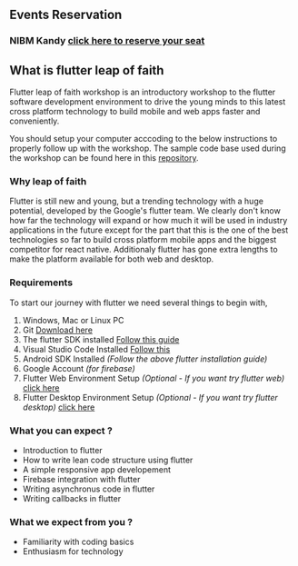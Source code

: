 ## Events Reservation

### NIBM Kandy [click here to reserve your seat](https://cutt.ly/nibm)

## What is flutter leap of faith

Flutter leap of faith workshop is an introductory workshop to the flutter software development environment to drive the young minds to this latest cross platform technology to build mobile and web apps faster and conveniently.

You should setup your computer acccoding to the below instructions to properly follow up with the workshop.
The sample code base used during the workshop can be found here in this [repository](https://jekyllrb.com/).

### Why leap of faith
Flutter is still new and young, but a trending technology with a huge potential, developed by the Google's flutter team. We clearly don't know how far the technology will expand or how much it will be used in industry applications in the future except for the part that this is the one of the best technologies so far to build cross platform mobile apps and the biggest competitor for react native. Additionaly flutter has gone extra lengths to make the platform available for both web and desktop.

### Requirements

To start our journey with flutter we need several things to begin with,

1. Windows, Mac or Linux PC
2. Git [Download here](https://git-scm.com/)
3. The flutter SDK installed [Follow this guide](https://flutter.dev/docs/get-started/install)
4. Visual Studio Code Installed [Follow this](https://flutter.dev/docs/get-started/editor?tab=vscode)
5. Android SDK Installed _(Follow the above flutter installation guide)_
6. Google Account _(for firebase)_
7. Flutter Web Environment Setup _(Optional - If you want try flutter web)_ [click here](https://flutter.dev/docs/get-started/web)
8. Flutter Desktop Environment Setup _(Optional - If you want try flutter desktop)_ [click here](https://flutter.dev/desktop)

### What you can expect ?

- Introduction to flutter
- How to write lean code structure using flutter
- A simple responsive app developement
- Firebase integration with flutter
- Writing asynchronus code in flutter
- Writing callbacks in flutter

### What we expect from you ?

- Familiarity with coding basics
- Enthusiasm for technology
